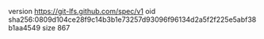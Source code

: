 version https://git-lfs.github.com/spec/v1
oid sha256:0809d104ce28f9c14b3b1e73257d93096f96134d2a5f2f225e5abf38b1aa4549
size 867
